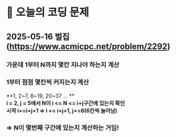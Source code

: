 ﻿# 🥹 오늘의 코딩 문제

## 2025-05-16 벌집 (https://www.acmicpc.net/problem/2292)

### 가운데 1부터 N까지 몇칸 지나야 하는지 계산
### 1부터 점점 몇칸씩 커지는지 계산

**1, 2~7, 8~19, 20~37 ... **</br>
**i = 2, j = 5에서 N이 i <= N <= i+j구간에 있는지 확인**</br>
**시작 i+=i+j+1 => i += i+j+1, j+=6(6칸씩 늘어남)**
### => N이 몇번째 구간에 있는지 계산하는 거임!